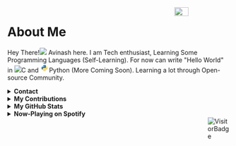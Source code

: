 <!--About me-->
<img align="right" src="https://avatars.githubusercontent.com/u/56125142?v=4" width="25%" height="25%"/>

# About Me
Hey There!<img src="https://media.giphy.com/media/hvRJCLFzcasrR4ia7z/giphy.gif" width="25px"> Avinash here. I am Tech enthusiast, Learning Some Programming Languages (Self-Learning). For now can write "Hello World" in <img height="20" src="https://camo.githubusercontent.com/6cc41155e58a4eebe7353d524da5ebb0de7aaf4fd4ad45fb9a433c8b41d38c16/68747470733a2f2f747365332e6d6d2e62696e672e6e65742f74683f69643d4f49502e7276756a594b4f546d2d2d5654334b545a775633786748614861267069643d417069">C and <img height="20" src="https://raw.githubusercontent.com/github/explore/80688e429a7d4ef2fca1e82350fe8e3517d3494d/topics/python/python.png">Python (More Coming Soon). Learning a lot through Open-source Community.
<!-- Contact -->
<details>
<summary><b>Contact</b></summary>
<ul>
<br>
<li><a target="_blank" href="https://t.me/davinash97">Telegram</a></li>
<li> <a target="_blank" href="https://forum.xda-developers.com/member.php?u=7782180"> XDA </a></li>
</details>
</li>
</ul>
<!-- Contributions-->
<details>
<summary><b>My Contributions</b></summary>
<br>
<b>Kernel</b>
<ul>
<li><a href="https://github.com/davinash97/AEON">AEON Kernel</a> <b>For Exynos 7870 SOC</b></li>
<li> <a href="https://github.com/neel0210/Kakarot_Kernel_M30sdd">Prish Kernel</a> <b>For Exynos 9611</b><i> (Just small Contributions)</i></li>
</ul>
<b>Telegram Bot</b>
<ul>
<li><a href="https://github.com/davinash97/avabot">Source</a></li>
<li><a href="https://t.me/davinash97bot">Link to Bot</a></li>
</ul>
 <b>Kitchen </b><i>(More Like Unpacker and Repacker)</i>
<ul>
<li><a href="https://github.com/neel0210/dynamic">Dynamic Unpacker</a></li>
</ul>
</details>
<!--Stats-->
<details>
<summary><b>My GitHub Stats</b></summary>
<br>
<img src="https://github-readme-streak-stats.herokuapp.com/?user=DAvinash97&theme=dark" alt="Github_Stats1" width="45%">
<br>
<img src="https://github-readme-stats.vercel.app/api?username=davinash97&show_icons=true&theme=gotham" alt="Github_Stats2" width="45%">
</details>
<!--Spotify Now-Playing-->
<details>
<summary><b>Now-Playing on Spotify</b></summary>
<a href="#">
<img src="https://spotify-github-profile.vercel.app/api/view?uid=z9ibhe1uo5xq5rbzduksdvwb3&cover_image=true&theme=novatorem" width="50%">
</a>
</details>
<!--Visitor Badge-->
<img src="https://visitor-badge.laobi.icu/badge?page_id=davinash97.davinash97" alt="VisitorBadge" align="right" width="10%">
